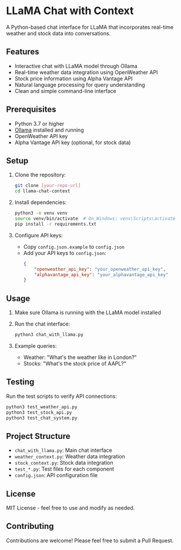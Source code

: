 # LLaMA Chat with Context

A Python-based chat interface for LLaMA that incorporates real-time weather and stock data into conversations.

## Features

- Interactive chat with LLaMA model through Ollama
- Real-time weather data integration using OpenWeather API
- Stock price information using Alpha Vantage API
- Natural language processing for query understanding
- Clean and simple command-line interface

## Prerequisites

- Python 3.7 or higher
- [Ollama](https://ollama.ai/) installed and running
- OpenWeather API key
- Alpha Vantage API key (optional, for stock data)

## Setup

1. Clone the repository:
   ```bash
   git clone [your-repo-url]
   cd llama-chat-context
   ```

2. Install dependencies:
   ```bash
   python3 -m venv venv
   source venv/bin/activate  # On Windows: venv\Scripts\activate
   pip install -r requirements.txt
   ```

3. Configure API keys:
   - Copy `config.json.example` to `config.json`
   - Add your API keys to `config.json`:
     ```json
     {
         "openweather_api_key": "your_openweather_api_key",
         "alphavantage_api_key": "your_alphavantage_api_key"
     }
     ```

## Usage

1. Make sure Ollama is running with the LLaMA model installed
2. Run the chat interface:
   ```bash
   python3 chat_with_llama.py
   ```

3. Example queries:
   - Weather: "What's the weather like in London?"
   - Stocks: "What's the stock price of AAPL?"

## Testing

Run the test scripts to verify API connections:
```bash
python3 test_weather_api.py
python3 test_stock_api.py
python3 test_chat_system.py
```

## Project Structure

- `chat_with_llama.py`: Main chat interface
- `weather_context.py`: Weather data integration
- `stock_context.py`: Stock data integration
- `test_*.py`: Test files for each component
- `config.json`: API configuration file

## License

MIT License - feel free to use and modify as needed.

## Contributing

Contributions are welcome! Please feel free to submit a Pull Request. 